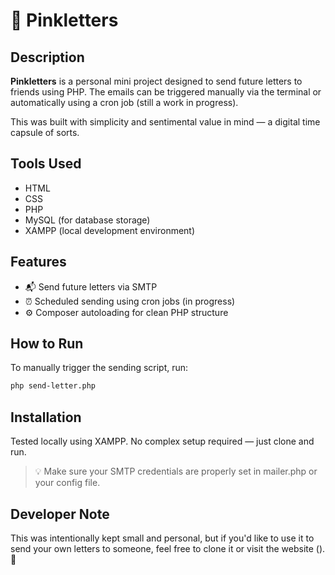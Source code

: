 # 🎀 Pinkletters

## Description
**Pinkletters** is a personal mini project designed to send future letters to friends using PHP. The emails can be triggered manually via the terminal or automatically using a cron job (still a work in progress).

This was built with simplicity and sentimental value in mind — a digital time capsule of sorts.

## Tools Used
- HTML  
- CSS  
- PHP  
- MySQL (for database storage)  
- XAMPP (local development environment)

## Features
- 📬 Send future letters via SMTP  
- ⏰ Scheduled sending using cron jobs (in progress)  
- ⚙️ Composer autoloading for clean PHP structure

## How to Run
To manually trigger the sending script, run:

```bash
php send-letter.php
```

## Installation
Tested locally using XAMPP. No complex setup required — just clone and run.

> 💡 Make sure your SMTP credentials are properly set in mailer.php or your config file.

## Developer Note
This was intentionally kept small and personal, but if you'd like to use it to send your own letters to someone, feel free to clone it or visit the website (). 🎀